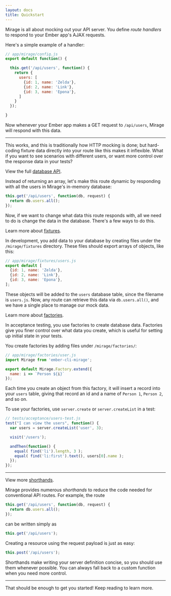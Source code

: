```yaml
---
layout: docs
title: Quickstart
---
```


Mirage is all about mocking out your API server. You define *route handlers* to respond to your Ember app's AJAX requests.

Here's a simple example of a handler:

```js
// app/mirage/config.js
export default function() {

  this.get('/api/users', function() {
    return {
      users: [
        {id: 1, name: 'Zelda'},
        {id: 2, name: 'Link'},
        {id: 3, name: 'Epona'},
      ]
    }
  });

}
```

Now whenever your Ember app makes a GET request to `/api/users`, Mirage will respond with this data.

---

This works, and this is traditionally how HTTP mocking is done; but hard-coding fixture data directly into your route like this makes it inflexible. What if you want to see scenarios with different users, or want more control over the response data in your tests?

<aside class='Docs-page__aside'>
  <p>View the full <a href="#">database API</a>.</p>
</aside>

Instead of returning an array, let's make this route dynamic by responding with all the users in Mirage's in-memory database:

```js
this.get('/api/users', function(db, request) {
  return db.users.all();
});
```

Now, if we want to change what data this route responds with, all we need to do is change the data in the database. There's a few ways to do this.

<aside class='Docs-page__aside'>
  <p>Learn more about <a href="#">fixtures</a>.</p>
</aside>

In development, you add data to your database by creating files under the `/mirage/fixtures` directory. These files should export arrays of objects, like this:

```js
// app/mirage/fixtures/users.js
export default [
  {id: 1, name: 'Zelda'},
  {id: 2, name: 'Link'},
  {id: 3, name: 'Epona'},
];
```

These objects will be added to the `users` database table, since the filename is `users.js`. Now, any route can retrieve this data via `db.users.all()`, and we have a single place to manage our mock data.

<aside class='Docs-page__aside'>
  <p>Learn more about <a href="#">factories</a>.</p>
</aside>

In acceptance testing, you use factories to create database data. Factories give you finer control over what data you create, which is useful for setting up initial state in your tests.

You create factories by adding files under `/mirage/factories/`:

```js
// app/mirage/factories/user.js
import Mirage from 'ember-cli-mirage';

export default Mirage.Factory.extend({
  name: i => `Person ${i}`
});
```

Each time you create an object from this factory, it will insert a record into your `users` table, giving that record an id and a name of `Person 1`, `Person 2`, and so on.

To use your factories, use `server.create` or `server.createList` in a test:

```js
// tests/acceptance/users-test.js
test("I can view the users", function() {
  var users = server.createList('user', 3);

  visit('/users');

  andThen(function() {
    equal( find('li').length, 3 );
    equal( find('li:first').text(), users[0].name );
  });
});
```

---

<aside class='Docs-page__aside'>
  <p>View more <a href="#">shorthands</a>.</p>
</aside>

Mirage provides numerous *shorthands* to reduce the code needed for conventional API routes. For example, the route

```js
this.get('/api/users', function(db, request) {
  return db.users.all();
});
```

can be written simply as

```js
this.get('/api/users');
```

Creating a resource using the request payload is just as easy:

```js
this.post('/api/users');
```

Shorthands make writing your server definition concise, so you should use them whenever possible. You can always fall back to a custom function when you need more control.

---

That should be enough to get you started! Keep reading to learn more.
